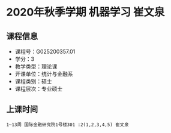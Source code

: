 # 2020年秋季学期 机器学习 崔文泉






## 课程信息

- 课程号：G025200357.01
- 学分：3
- 教学类型：理论课
- 开课单位：统计与金融系
- 课程类别：硕士
- 课程层次：专业硕士

## 上课时间

```
1~13周 国际金融研究院1号楼301 :2(1,2,3,4,5) 崔文泉
```

